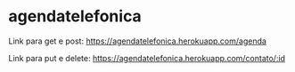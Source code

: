 # agendatelefonica

Link para get e post:
https://agendatelefonica.herokuapp.com/agenda

Link para put e delete:
https://agendatelefonica.herokuapp.com/contato/:id
